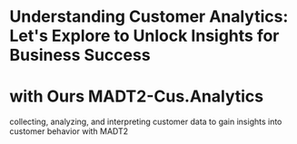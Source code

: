 # Understanding Customer Analytics: Let's Explore to Unlock Insights for Business Success
# with Ours MADT2-Cus.Analytics
collecting, analyzing, and interpreting customer data to gain insights into customer behavior with MADT2
